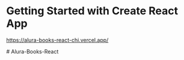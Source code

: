 # Getting Started with Create React App

https://alura-books-react-chi.vercel.app/

#   A l u r a - B o o k s - R e a c t 
 
 
